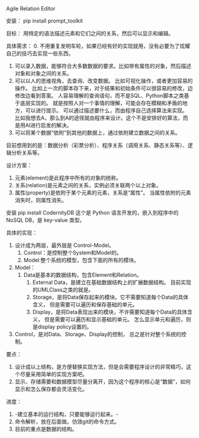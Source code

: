 Agile Relation Editor

安装：
pip install prompt_toolkit

目标：
  用特定的语法描述元素和它们之间的关系，然后可以显示和编辑。
  
具体需求：
0. 不用重复发明车轮，如果已经有好的实现就用，没有必要为了炫耀自己的技巧去实现一些东西。
1. 可以录入数据，能够符合大多数数据的要求。比如带有属性的对象，然后描述对象和对象之间的关系。
2. 可以以人的思维视角，去查询、改变数据。
    比如可视化操作，或者更加容易的操作。
        比如上一次的脚本存下来，对于结果和初始条件可以很容易的修改，边修改边看到答案。
    人容易理解的查询语句，而不是SQL、Python脚本之类基于底层实现的。
        就是按照人对一个事情的理解，可能会存在模糊和矛盾的地方，可以进行提示。
    可以通过描述要什么，而由程序自己选择算法来实现。
        比如我想去A，那么到A的途径就由程序来设计。这个不是安排好的算法，而是用AI进行启发的解决。
3. 可以将某个数据“依附”到其他的数据上，通过依附建立数据之间的关系。

目前想用到的是：数据分析（彩票分析）、程序关系（调用关系、静态关系等）、逻辑分析关系等。
  
设计方案：
1. 元素(element)是此程序中所有的对象的统称。
1. 关系(relation)是元素之间的关系，实例必须关联两个以上对象。
1. 属性(property)是依附于某个元素的元素，关系是“属性”。
  当属性依附的元素消失时，则属性消失。
  
安装
pip install CodernityDB
这个是 Python 语言开发的，嵌入到程序中的NoSQL DB，是 key-value 类型。
   
具体的实现：
1. 设计成为两层，最外层是 Control-Model。
    1. Control：是控制整个System和Model的。
    1. Model:整个系统的模型，包含下面的所有的模块。
1. Model：
    1. Data是基本的数据结构，包含Element和Relation。
        1. External Data，是建立在基础数据结构上的扩展数据结构。
           目前实现的UMLClass之类的就是。
        1. Storage，是将Data保存起来的模块。它不需要知道每个Data的具体含义，
           但是需要可以遍历和保存基础的单元。
        1. Display，是将Data表现出来的模块，不许需要知道每个Data的具体含义，
           但是需要可以遍历和显示基础的单元。
           怎么显示单元和遍历，则是display policy设置的。
1. Control，是对Data、Storage、Display的控制，
   总之是针对整个系统的控制。

要点：   
1. 设计成以上结构，是方便替换实现方法，但是会需要程序设计的非常精巧，这个尽量采用简单的实现方案吧。
1. 显示、存储需要和数据模型尽量分离开，因为这个程序的核心是“数据”，如何显示和怎么保存都会灵活变化。

进度：
1. -建立基本的运行结构，只要能够运行起来。-
2. 命令解析，放在后面做。仿效git的命令方式。
3. 目前的重点是数据的结构。
